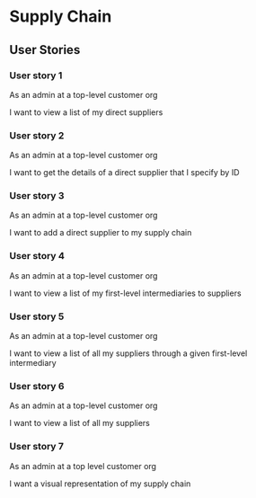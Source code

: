 # Supply Chain

## User Stories

### User story 1

As an admin at a top-level customer org

I want to view a list of my direct suppliers

### User story 2

As an admin at a top-level customer org

I want to get the details of a direct supplier that I specify by ID

### User story 3

As an admin at a top-level customer org

I want to add a direct supplier to my supply chain

### User story 4

As an admin at a top-level customer org

I want to view a list of my first-level intermediaries to suppliers

### User story 5

As an admin at a top-level customer org

I want to view a list of all my suppliers through a given first-level intermediary

### User story 6

As an admin at a top-level customer org

I want to view a list of all my suppliers

### User story 7

As an admin at a top level customer org

I want a visual representation of my supply chain
